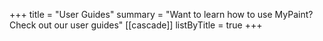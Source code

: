 +++
title = "User Guides"
summary = "Want to learn how to use MyPaint? Check out our user guides"
[[cascade]]
listByTitle = true
+++

